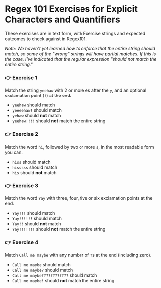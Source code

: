 # Regex 101 Exercises for Explicit Characters and Quantifiers

These exercises are in text form, with Exercise strings and expected outcomes to check against in Regex101.

_Note: We haven't yet learned how to enforce that the entire string should match, so some of the "wrong" strings will have partial matches. If this is the case, I've indicated that the regular expression "should not match the entire string."_

###

### 👉 Exercise 1

Match the string `yeehaw` with 2 or more es after the `y`, and an optional exclamation point (`!`) at the end.

- `yeehaw` should match
- `yeeeehaw!` should match
- `yehaw` should **not** match
- `yeehaw!!!!` should **not** match the entire string

###

### 👉 Exercise 2

Match the word `hi`, followed by two or more `s`, in the most readable form you can.

- `hiss` should match
- `hisssss` should match
- `his` should **not** match

###

### 👉 Exercise 3

Match the word `Yay` with three, four, five or six exclamation points at the end.

- `Yay!!!` should match
- `Yay!!!!!!` should match
- `Yay!!` should **not** match
- `Yay!!!!!!!` should **not** match the entire string

###

### 👉 Exercise 4

Match `Call me maybe` with any number of `?`s at the end (including zero).

- `Call me maybe` should match
- `Call me maybe?` should match
- `Call me maybe????????????` should match
- `Call me maybe!` should **not** match the entire string
